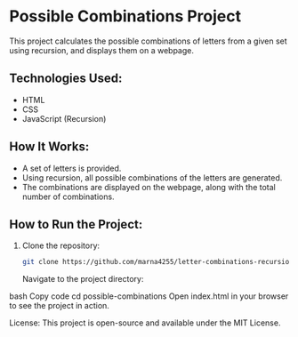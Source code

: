 # Possible Combinations Project

This project calculates the possible combinations of letters from a given set using recursion, and displays them on a webpage.

## Technologies Used:

- HTML
- CSS
- JavaScript (Recursion)

## How It Works:

- A set of letters is provided.
- Using recursion, all possible combinations of the letters are generated.
- The combinations are displayed on the webpage, along with the total number of combinations.

## How to Run the Project:

1. Clone the repository:
   ```bash
   git clone https://github.com/marna4255/letter-combinations-recursion-js.git
   ```
   Navigate to the project directory:

bash
Copy code
cd possible-combinations
Open index.html in your browser to see the project in action.

License:
This project is open-source and available under the MIT License.
